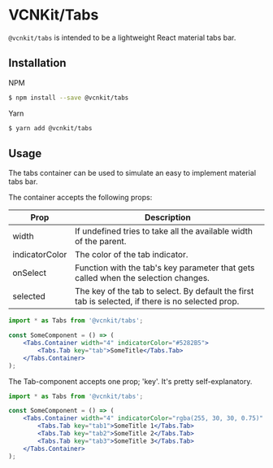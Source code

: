 # VCNKit/Tabs

`@vcnkit/tabs` is intended to be a lightweight React material tabs bar.

## Installation

NPM
```sh
$ npm install --save @vcnkit/tabs
```

Yarn
```sh
$ yarn add @vcnkit/tabs
```

## Usage
The tabs container can be used to simulate an easy to implement material tabs bar.

The container accepts the following props:

| Prop           | Description                                                                                       |
|----------------|---------------------------------------------------------------------------------------------------|
| width          | If undefined tries to take all the available width of the parent.                                 |
| indicatorColor | The color of the tab indicator.                                                                   |
| onSelect       | Function with the tab's key parameter that gets called when the selection changes.                |
| selected       | The key of the tab to select. By default the first tab is selected, if there is no selected prop. |

```jsx
import * as Tabs from '@vcnkit/tabs';

const SomeComponent = () => (
    <Tabs.Container width="4" indicatorColor="#5282B5">
        <Tabs.Tab key="tab">SomeTitle</Tabs.Tab>
    </Tabs.Container>
);
```

The Tab-component accepts one prop; 'key'. It's pretty self-explanatory.

```jsx
import * as Tabs from '@vcnkit/tabs';

const SomeComponent = () => (
    <Tabs.Container width="4" indicatorColor="rgba(255, 30, 30, 0.75)" selected="tab2">
        <Tabs.Tab key="tab1">SomeTitle 1</Tabs.Tab>
        <Tabs.Tab key="tab2">SomeTitle 2</Tabs.Tab>
        <Tabs.Tab key="tab3">SomeTitle 3</Tabs.Tab>
    </Tabs.Container>
);
```